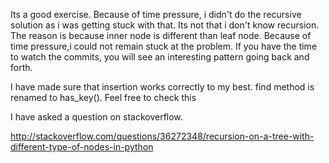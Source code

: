Its a good exercise. Because of time pressure, i didn't do the recursive solution as i was getting stuck with that. Its not that i don't know recursion. The reason is because inner node is different than leaf node. Because of time pressure,i could not remain stuck at the problem. If you have the time to watch the commits, you will see an interesting pattern going back and forth.

I have made sure that insertion works correctly to my best. find method is renamed to has_key(). Feel free to check this

I have asked a question on stackoverflow.

http://stackoverflow.com/questions/36272348/recursion-on-a-tree-with-different-type-of-nodes-in-python


